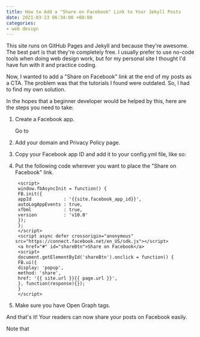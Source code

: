 ```yaml
---
title: How to Add a "Share on Facebook" Link to Your Jekyll Posts
date: 2021-03-23 06:34:00 +08:00
categories:
- web design
---
```


This site runs on GitHub Pages and Jekyll and because they're awesome. The best part is that they're completely free. I usually prefer to use no-code tools when doing web design work, but for my personal site I thought I'd have fun with it and practice coding.

Now, I wanted to add a "Share on Facebook" link at the end of my posts as a CTA. The problem was that the tutorials I found were outdated. So, I had to find my own solution.

In the hopes that a beginner developer would be helped by this, here are the steps you need to take:

1. Create a Facebook app.

   Go to

2. Add your domain and Privacy Policy page.

3. Copy your Facebook app ID and add it to your config.yml file, like so:

4. Put the following code wherever you want to place the "Share on Facebook" link.

        <script>
        window.fbAsyncInit = function() {
        FB.init({
        appId            : '{{site.facebook_app_id}}',
        autoLogAppEvents : true,
        xfbml            : true,
        version          : 'v10.0'
        });
        };
        </script>
        <script async defer crossorigin="anonymous" src="https://connect.facebook.net/en_US/sdk.js"></script>
        <a href="#" id="shareBtn">Share on Facebook</a>
        <script>
        document.getElementById('shareBtn').onclick = function() {
        FB.ui({
        display: 'popup',
        method: 'share',
        href: '{{ site.url }}{{ page.url }}',
        }, function(response){});
        }
        </script>

5. Make sure you have Open Graph tags.

And that's it! Your readers can now share your posts on Facebook easily.

Note that